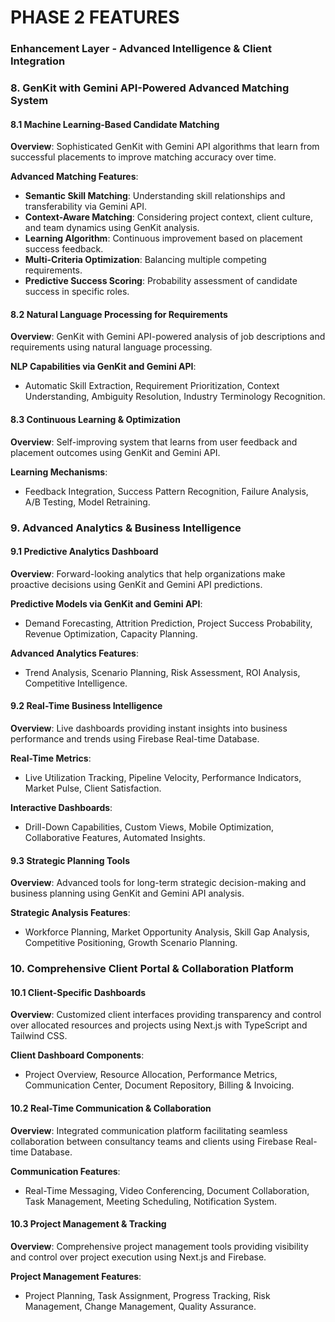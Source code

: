 # PHASE 2 FEATURES

### Enhancement Layer - Advanced Intelligence & Client Integration

### 8. GenKit with Gemini API-Powered Advanced Matching System

#### 8.1 Machine Learning-Based Candidate Matching

**Overview**: Sophisticated GenKit with Gemini API algorithms that learn from successful placements to improve matching accuracy over time.

**Advanced Matching Features**:

- **Semantic Skill Matching**: Understanding skill relationships and transferability via Gemini API.
- **Context-Aware Matching**: Considering project context, client culture, and team dynamics using GenKit analysis.
- **Learning Algorithm**: Continuous improvement based on placement success feedback.
- **Multi-Criteria Optimization**: Balancing multiple competing requirements.
- **Predictive Success Scoring**: Probability assessment of candidate success in specific roles.

#### 8.2 Natural Language Processing for Requirements

**Overview**: GenKit with Gemini API-powered analysis of job descriptions and requirements using natural language processing.

**NLP Capabilities via GenKit and Gemini API**:

- Automatic Skill Extraction, Requirement Prioritization, Context Understanding, Ambiguity Resolution, Industry Terminology Recognition.

#### 8.3 Continuous Learning & Optimization

**Overview**: Self-improving system that learns from user feedback and placement outcomes using GenKit and Gemini API.

**Learning Mechanisms**:

- Feedback Integration, Success Pattern Recognition, Failure Analysis, A/B Testing, Model Retraining.

### 9. Advanced Analytics & Business Intelligence

#### 9.1 Predictive Analytics Dashboard

**Overview**: Forward-looking analytics that help organizations make proactive decisions using GenKit and Gemini API predictions.

**Predictive Models via GenKit and Gemini API**:

- Demand Forecasting, Attrition Prediction, Project Success Probability, Revenue Optimization, Capacity Planning.

**Advanced Analytics Features**:

- Trend Analysis, Scenario Planning, Risk Assessment, ROI Analysis, Competitive Intelligence.

#### 9.2 Real-Time Business Intelligence

**Overview**: Live dashboards providing instant insights into business performance and trends using Firebase Real-time Database.

**Real-Time Metrics**:

- Live Utilization Tracking, Pipeline Velocity, Performance Indicators, Market Pulse, Client Satisfaction.

**Interactive Dashboards**:

- Drill-Down Capabilities, Custom Views, Mobile Optimization, Collaborative Features, Automated Insights.

#### 9.3 Strategic Planning Tools

**Overview**: Advanced tools for long-term strategic decision-making and business planning using GenKit and Gemini API analysis.

**Strategic Analysis Features**:

- Workforce Planning, Market Opportunity Analysis, Skill Gap Analysis, Competitive Positioning, Growth Scenario Planning.

### 10. Comprehensive Client Portal & Collaboration Platform

#### 10.1 Client-Specific Dashboards

**Overview**: Customized client interfaces providing transparency and control over allocated resources and projects using Next.js with TypeScript and Tailwind CSS.

**Client Dashboard Components**:

- Project Overview, Resource Allocation, Performance Metrics, Communication Center, Document Repository, Billing & Invoicing.

#### 10.2 Real-Time Communication & Collaboration

**Overview**: Integrated communication platform facilitating seamless collaboration between consultancy teams and clients using Firebase Real-time Database.

**Communication Features**:

- Real-Time Messaging, Video Conferencing, Document Collaboration, Task Management, Meeting Scheduling, Notification System.

#### 10.3 Project Management & Tracking

**Overview**: Comprehensive project management tools providing visibility and control over project execution using Next.js and Firebase.

**Project Management Features**:

- Project Planning, Task Assignment, Progress Tracking, Risk Management, Change Management, Quality Assurance.
